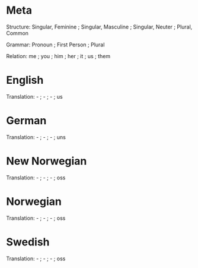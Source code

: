 Meta
====

Structure: Singular, Feminine ; Singular, Masculine ; Singular, Neuter ; Plural, Common

Grammar:   Pronoun ; First Person ; Plural

Relation:  me ; you ; him ; her ; it ; us ; them



English
=======

Translation: - ; - ; - ; us



German
======

Translation: - ; - ; - ; uns



New Norwegian
=============

Translation: - ; - ; - ; oss



Norwegian
=========

Translation: - ; - ; - ; oss



Swedish
=======

Translation: - ; - ; - ; oss
